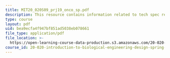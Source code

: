 ```yaml
---
title: MIT20_020S09_prj19_onco_sp.pdf
description: This resource contains information related to tech spec review for oncucures.
type: course
layout: pdf
uid: bea9ecfa4f947bf851ad5038eb078661
file_type: application/pdf
file_location: >-
  https://open-learning-course-data-production.s3.amazonaws.com/20-020-introduction-to-biological-engineering-design-spring-2009/bea9ecfa4f947bf851ad5038eb078661_MIT20_020S09_prj19_onco_sp.pdf
course_id: 20-020-introduction-to-biological-engineering-design-spring-2009
---
```

